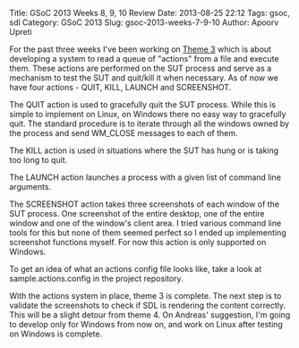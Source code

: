 Title: GSoC 2013 Weeks 8, 9, 10 Review
Date: 2013-08-25 22:12
Tags: gsoc, sdl
Category: GSoC 2013
Slug: gsoc-2013-weeks-7-9-10
Author: Apoorv Upreti

For the past three weeks I've been working on [Theme 3](https://github.com/nerdap/autotestsprite2/wiki/Product-Backlog#3-theme-action-based-testing-and-core-test) which is about developing a system to read a queue of "actions" from a file and execute them. These actions are performed on the SUT process and serve as a mechanism to test the SUT and quit/kill it when necessary. As of now we have four actions - QUIT, KILL, LAUNCH and SCREENSHOT.

The QUIT action is used to gracefully quit the SUT process. While this is simple to implement on Linux, on Windows there no easy way to gracefully quit. The standard procedure is to iterate through all the windows owned by the process and send WM_CLOSE messages to each of them.

The KILL action is used in situations where the SUT has hung or is taking too long to quit.

The LAUNCH action launches a process with a given list of command line arguments.

The SCREENSHOT action takes three screenshots of each window of the SUT process. One screenshot of the entire desktop, one of the entire window and one of the window's client area. I tried various command line tools for this but none of them seemed perfect so I ended up implementing screenshot functions myself. For now this action is only supported on Windows.

To get an idea of what an actions config file looks like, take a look at sample.actions.config in the project repository.

With the actions system in place, theme 3 is complete. The next step is to validate the screenshots to check if SDL is rendering the content correctly. This will be a slight detour from theme 4. On Andreas' suggestion, I'm going to develop only for Windows from now on, and work on Linux after testing on Windows is complete.